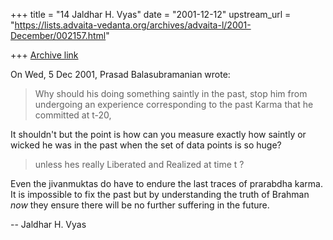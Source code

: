 +++
title = "14 Jaldhar H. Vyas"
date = "2001-12-12"
upstream_url = "https://lists.advaita-vedanta.org/archives/advaita-l/2001-December/002157.html"

+++
[Archive link](https://lists.advaita-vedanta.org/archives/advaita-l/2001-December/002157.html)

On Wed, 5 Dec 2001, Prasad Balasubramanian wrote:

>  Why should his doing something saintly in the past, stop him from
> undergoing an experience corresponding to the past Karma that he
> committed at t-20,

It shouldn't but the point is how can you measure exactly how saintly or
wicked he was in the past when the set of data points is so huge?

> unless hes really Liberated and Realized at time  t ?

Even the jivanmuktas do have to endure the last traces of prarabdha karma.
It is impossible to fix the past but by understanding the truth of Brahman
_now_ they ensure there will be no further suffering in the future.

--
Jaldhar H. Vyas <jaldhar at braincells.com>


